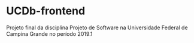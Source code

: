 # UCDb-frontend
Projeto final da disciplina Projeto de Software na Universidade Federal de Campina Grande no período 2019.1
